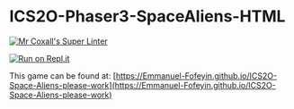 # ICS2O-Phaser3-SpaceAliens-HTML

[![Mr Coxall's Super Linter](https://github.com/Emmanuel-Fofeyin/ICS2O-Space-Aliens-please-work/workflows/Mr%20Coxall's%20Super%20Linter/badge.svg)](https://github.com/Emmanuel-Fofeyin/ICS2O-Space-Aliens-please-work/actions)

[![Run on Repl.it](https://repl.it/badge/github/Emmanuel-Fofeyin/ICS2O-Space-Aliens-please-work)](https://repl.it/github/Emmanuel-Fofeyin/ICS2O-Space-Aliens-please-work)

This game can be found at: [https://Emmanuel-Fofeyin.github.io/ICS2O-Space-Aliens-please-work](https://Emmanuel-Fofeyin.github.io/ICS2O-Space-Aliens-please-work)
